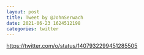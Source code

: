 ```yaml
--- 
layout: post 
title: Tweet by @JohnSerwach 
date: 2021-06-23 1624512198 
categories: twitter 
--- 
```

https://twitter.com/o/status/1407932299451285505